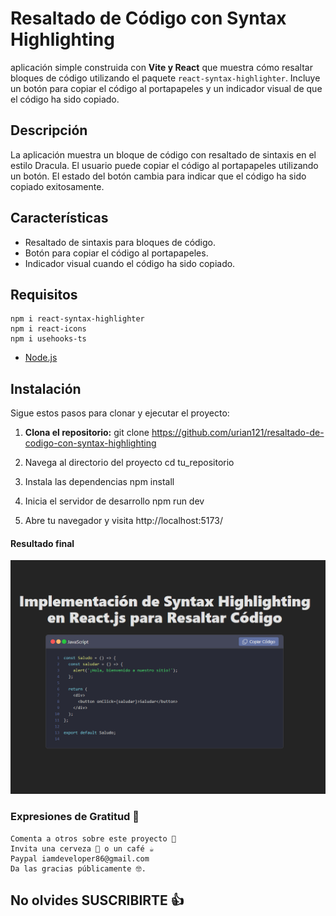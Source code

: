 # Resaltado de Código con Syntax Highlighting

aplicación simple construida con **Vite y React** que muestra cómo resaltar bloques de código utilizando el paquete `react-syntax-highlighter`. Incluye un botón para copiar el código al portapapeles y un indicador visual de que el código ha sido copiado.

## Descripción

La aplicación muestra un bloque de código con resaltado de sintaxis en el estilo Dracula. El usuario puede copiar el código al portapapeles utilizando un botón. El estado del botón cambia para indicar que el código ha sido copiado exitosamente.

## Características

- Resaltado de sintaxis para bloques de código.
- Botón para copiar el código al portapapeles.
- Indicador visual cuando el código ha sido copiado.

## Requisitos

    npm i react-syntax-highlighter
    npm i react-icons
    npm i usehooks-ts

- [Node.js](https://nodejs.org/)

## Instalación

Sigue estos pasos para clonar y ejecutar el proyecto:

1. **Clona el repositorio:**
    git clone https://github.com/urian121/resaltado-de-codigo-con-syntax-highlighting

2. Navega al directorio del proyecto
    cd tu_repositorio

3. Instala las dependencias
    npm install

4. Inicia el servidor de desarrollo
    npm run dev

5. Abre tu navegador y visita
    http://localhost:5173/
    


#### Resultado final

![](https://raw.githubusercontent.com/urian121/imagenes-proyectos-github/master/resaltado-de-codigo-con-syntax-highlighting-en-react.png)

### Expresiones de Gratitud 🎁

    Comenta a otros sobre este proyecto 📢
    Invita una cerveza 🍺 o un café ☕
    Paypal iamdeveloper86@gmail.com
    Da las gracias públicamente 🤓.

## No olvides SUSCRIBIRTE 👍